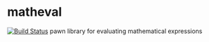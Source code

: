 # matheval
[![Build Status](https://travis-ci.com/Sreyas-Sreelal/matheval.svg?branch=master)](https://travis-ci.com/Sreyas-Sreelal/matheval)
pawn library for evaluating mathematical expressions
